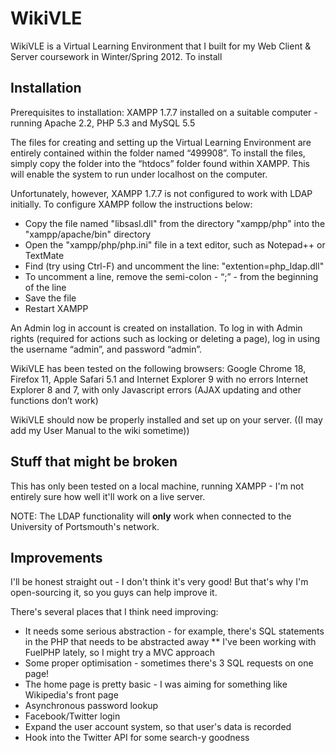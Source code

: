 # WikiVLE #

WikiVLE is a Virtual Learning Environment that I built for my Web Client & Server coursework in Winter/Spring 2012. To install 

## Installation ##

Prerequisites to installation:
XAMPP 1.7.7 installed on a suitable computer - running Apache 2.2, PHP 5.3 and MySQL 5.5

The files for creating and setting up the Virtual Learning Environment are entirely contained within the folder named “499908”. To install the files, simply copy the folder into the “htdocs” folder found within XAMPP. This will enable the system to run under localhost on the computer.

Unfortunately, however, XAMPP 1.7.7 is not configured to work with LDAP initially. To configure XAMPP follow the instructions below:
* Copy the file named "libsasl.dll" from the directory "xampp/php" into the "xampp/apache/bin" directory
* Open the "xampp/php/php.ini" file in a text editor, such as Notepad++ or TextMate
* Find (try using Ctrl-F) and uncomment the line: "extention=php_ldap.dll"
* To uncomment a line, remove the semi-colon - “;” - from the beginning of the line
* Save the file
* Restart XAMPP

An Admin log in account is created on installation. To log in with Admin rights (required for actions such as locking or deleting a page), log in using the username “admin”, and password “admin”.

WikiVLE has been tested on the following browsers:
Google Chrome 18, Firefox 11, Apple Safari 5.1 and Internet Explorer 9 with no errors
Internet Explorer 8 and 7, with only Javascript errors (AJAX updating and other functions don’t work)

WikiVLE should now be properly installed and set up on your server. ((I may add my User Manual to the wiki sometime))

## Stuff that might be broken ##

This has only been tested on a local machine, running XAMPP - I'm not entirely sure how well it'll work on a live server. 

NOTE: The LDAP functionality will **only** work when connected to the University of Portsmouth's network.

## Improvements ##

I'll be honest straight out - I don't think it's very good! But that's why I'm open-sourcing it, so you guys can help improve it.

There's several places that I think need improving:

 * It needs some serious abstraction - for example, there's SQL statements in the PHP that needs to be abstracted away
 ** I've been working with FuelPHP lately, so I might try a MVC approach
 * Some proper optimisation - sometimes there's 3 SQL requests on one page!
 * The home page is pretty basic - I was aiming for something like Wikipedia's front page
 * Asynchronous password lookup
 * Facebook/Twitter login
 * Expand the user account system, so that user's data is recorded
 * Hook into the Twitter API for some search-y goodness
